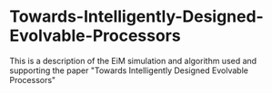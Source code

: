 # Towards-Intelligently-Designed-Evolvable-Processors
This is a description of the EiM simulation and algorithm used and supporting the paper "Towards Intelligently Designed Evolvable Processors"
